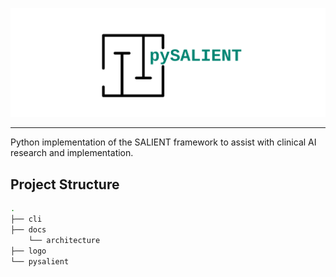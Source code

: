 <p style="text-align: left">
    <img src="logo/logo_3_no_border.svg" alt="pySALIENT" >
    </img>
</p>

****
Python implementation of the SALIENT framework to 
assist with clinical AI research and implementation.

## Project Structure

[//]: #a (update when structure is completed) 

```bash
.
├── cli
├── docs
    └── architecture
├── logo
└── pysalient
```
